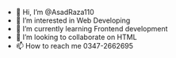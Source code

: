 - 👋 Hi, I’m @AsadRaza110
- 👀 I’m interested in Web Developing
- 🌱 I’m currently learning Frontend development
- 💞️ I’m looking to collaborate on HTML
- 📫 How to reach me 0347-2662695

<!---
AsadRaza110/AsadRaza110 is a ✨ special ✨ repository because its `README.md` (this file) appears on your GitHub profile.
You can click the Preview link to take a look at your changes.
--->
